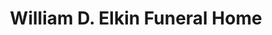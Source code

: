 ---
title: "William D. Elkin Funeral Home"
url: /north-east/william-d-elkin-funeral-home/
shop: funeral directors
---